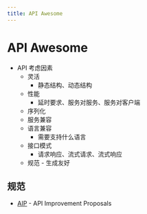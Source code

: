 ```yaml
---
title: API Awesome
---
```


# API Awesome

- API 考虑因素
  - 灵活
    - 静态结构、动态结构
  - 性能
    - 延时要求、服务对服务、服务对客户端
  - 序列化
  - 服务兼容
  - 语言兼容
    - 需要支持什么语言
  - 接口模式
    - 请求响应、流式请求、流式响应
  - 规范 - 生成友好

## 规范

- [AIP](https://google.aip.dev/general) - API Improvement Proposals
